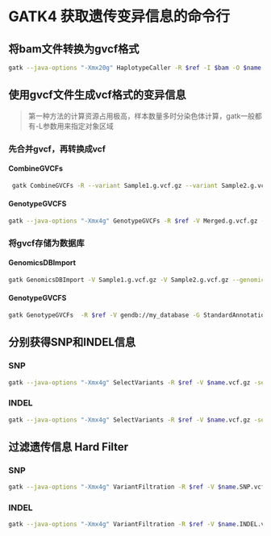 # GATK4 获取遗传变异信息的命令行

## 将bam文件转换为gvcf格式

```sh
gatk --java-options "-Xmx20g" HaplotypeCaller -R $ref -I $bam -O $name.g.vcf.gz --emit-ref-confidence GVCF
```

## 使用gvcf文件生成vcf格式的变异信息

> 第一种方法的计算资源占用极高，样本数量多时分染色体计算，gatk一般都有-L参数用来指定对象区域

### 先合并gvcf，再转换成vcf

#### CombineGVCFs

```sh
 gatk CombineGVCFs -R --variant Sample1.g.vcf.gz --variant Sample2.g.vcf.gz -O Merged.g.vcf.gz
```
#### GenotypeGVCFS

```sh
gatk --java-options "-Xmx4g" GenotypeGVCFs -R $ref -V Merged.g.vcf.gz -O Merged.vcf.gz
```
### 将gvcf存储为数据库

#### GenomicsDBImport

```sh
gatk GenomicsDBImport -V Sample1.g.vcf.gz -V Sample2.g.vcf.gz --genomicsdb-workspace-path my_database
```
#### GenotypeGVCFS
```sh
gatk GenotypeGVCFs  -R $ref -V gendb://my_database -G StandardAnnotation -newQual -O Merged.vcf.gz
```
## 分别获得SNP和INDEL信息

### SNP

```sh
gatk --java-options "-Xmx4g" SelectVariants -R $ref -V $name.vcf.gz -select-type SNP -O $name.SNP.vcf.gz
```

### INDEL

```sh
gatk --java-options "-Xmx4g" SelectVariants -R $ref -V $name.vcf.gz -select-type INDEL -O $name.INDEL.vcf.gz
```

## 过滤遗传信息 Hard Filter

### SNP

```sh
gatk --java-options "-Xmx4g" VariantFiltration -R $ref -V $name.SNP.vcf.gz --filter-expression "QD < 2.0 || FS > 60.0 || MQ < 30.0 || MQRankSum < -12.5 || ReadPosRankSum < -8.0" --filter-name "my_snp_filter" -O $name.filter.vcf.gz
```

### INDEL

```sh
gatk --java-options "-Xmx4g" VariantFiltration -R $ref -V $name.INDEL.vcf.gz -O $name.INDEL.filter.vcf.gz --filter-expression "QUAL < 50 || QD < 2.0 || FS > 200.0 || ReadPosRankSum < -20.0 || DP < 15" --filter-name "my_indel_filter"
```

